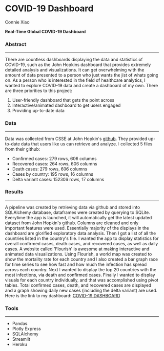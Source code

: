 # COVID-19 Dashboard

Connie Xiao

**Real-Time Global COVID-19 Dashboard** 

### Abstract
---

There are countless dashboards displaying the data and statistics of COVID-19, such as the John Hopkins dashboard that provides extremely detailed analysis and visualizations. It can get overwhelming with the amount of data presented to a person who just wants the jist of whats going on. As a person who is interested in the field of healthcare analytics, I wanted to explore COVID-19 data and create a dashboard of my own. There are three priorities to this project:

1. User-friendly dashboard that gets the point across
2. Interactive/animated dashboard to get users engaged
3. Providing up-to-date data

### Data
---

Data was collected from CSSE at John Hopkin's [github](https://github.com/CSSEGISandData/COVID-19). They provided up-to-date data that users like us can retrieve and analyze. I collected 5 files from their github:

- Confirmed cases: 279 rows, 606 columns
- Recovered cases: 264 rows, 606 columns
- Death cases: 279 rows, 606 columns
- Cases by country: 195 rows, 16 columns
- Delta variant cases: 152306 rows, 17 columns

### Results
--- 

A pipeline was created by retrieving data via github and stored into SQLAlchemy database, dataframes were created by querying to SQLite. Everytime the app is launched, it will automatically get the latest updated dataset from John Hopkin's github. Columns are cleaned and only important features were used. Essentially majority of the displays in the dashboard are glorified exploratory data analysis. Then I got a list of all the countries listed in the country's file. I wanted the app to display statistics for overall confirmed cases, death cases, and recovered cases, as well as daily cases. A website called 'Flourish' is awesome at making interactive and animated data visualizations. Using Flourish, a world map was created to show the mortality rate for each country and I also created a bar graph race for time series to see how fast and how much the infection has spread across each country. Next I wanted to display the top 20 countries with the most infections, via death and confirmed cases. Finally I wanted to display visuals for each country individually, and that was accomplished using pivot tables. Total confirmed cases, death, and recovered cases are displayed and a graph showing daily new cases (including the delta variant) are used. Here is the link to my dashboard: [COVID-19 DASHBOARD](https://covid-19-dashboard-coxiao.herokuapp.com/)

### Tools
---
- Pandas
- Plotly Express
- SQLAlchemy
- Streamlit
- Heroku
